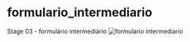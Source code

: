 # formulario_intermediario
Stage 03 - formulário intermediário
![formulario intermediario](https://user-images.githubusercontent.com/86748008/233529687-31645fa7-2c30-4f76-9add-8ff9bc03c387.jpg)

